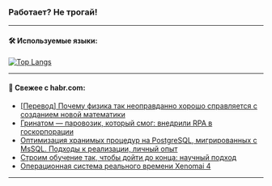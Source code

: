 ### Работает? Не трогай!

---
<!--
#### 🛠️ Technical stack:

![Java](https://img.shields.io/badge/Java-informational?logo=Oracle&style=flat&logoColor=white&color=FF4500)
![Kotlin](https://img.shields.io/badge/Kotlin-informational?logo=Kotlin&style=flat&logoColor=white&color=774D97)
![TS](https://img.shields.io/badge/TypeScript-informational?logo=typeScript&style=flat&logoColor=black&color=017acc)
![Python](https://img.shields.io/badge/Python-informational?logo=Python&style=flat&logoColor=black&color=ffdd54) <br>
![Spring](https://img.shields.io/badge/Spring-informational?logo=Spring&style=flat&logoColor=white&color=6DB33F) 
![SpringBoot](https://img.shields.io/badge/SpringBoot-informational?logo=SpringBoot&style=flat&logoColor=white&color=6DB33F)
![Nest](https://img.shields.io/badge/NestJS-informational?logo=NestJS&style=flat&logoColor=white&color=E0234E) 
![NodeJS](https://img.shields.io/badge/NodeJS-informational?logo=node.js&style=flat&logoColor=white&color=70A760)<br>
![PostgreSQL](https://img.shields.io/badge/PostgreSQL-informational?logo=PostgreSQL&style=flat&logoColor=white&color=DAA520)
![MongoDB](https://img.shields.io/badge/MongoDB-informational?logo=MongoDB&style=flat&logoColor=white&color=870000)
![Apache](https://img.shields.io/badge/Apache-informational?logo=apache&style=flat&logoColor=white&color=f74e28)

___ 
-->

#### 🛠️ Используемые языки:

[![Top Langs](https://github-readme-stats-82jvfl3w3-advtsettinggmailcoms-projects.vercel.app/api/top-langs/?username=zloylis&langs_count=10&hide_title=true&title_color=e6edf3&size_weight=0.5&count_weight=0.5&layout=compact&hide_progress=true&hide_border=true&theme=dracula)](https://github.com/zloylis)

<!---


####  :octocat:&nbsp;&nbsp; Статистика:

![GitHub stats](https://github-readme-stats-u2qms2cxw-advtsettinggmailcoms-projects.vercel.app/api?username=zloylis&show_icons=true&hide_border=true&theme=dracula&title_color=e6edf3&include_all_commits=true&count_private=true&hide_rank=false&hide_title=true&rank_icon=github)
-->
---

#### 💬 Свежее с habr.com:

<!-- BLOG-POST-LIST:START -->
- [[Перевод] Почему физика так неоправданно хорошо справляется с созданием новой математики](https://habr.com/ru/articles/853884/?utm_source=habrahabr&utm_medium=rss&utm_campaign=853884)
- [Гринатом — паровозик, который смог: внедрили RPA в госкорпорации](https://habr.com/ru/companies/greenatom/articles/853452/?utm_source=habrahabr&utm_medium=rss&utm_campaign=853452)
- [Оптимизация хранимых процедур на PostgreSQL, мигрированных с MsSQL. Подходы к реализации, личный опыт](https://habr.com/ru/companies/usetech/articles/853900/?utm_source=habrahabr&utm_medium=rss&utm_campaign=853900)
- [Строим обучение так, чтобы дойти до конца: научный подход](https://habr.com/ru/companies/yandex_praktikum/articles/852418/?utm_source=habrahabr&utm_medium=rss&utm_campaign=852418)
- [Операционная система реального времени Xenomai 4](https://habr.com/ru/articles/853896/?utm_source=habrahabr&utm_medium=rss&utm_campaign=853896)
<!-- BLOG-POST-LIST:END -->

---
